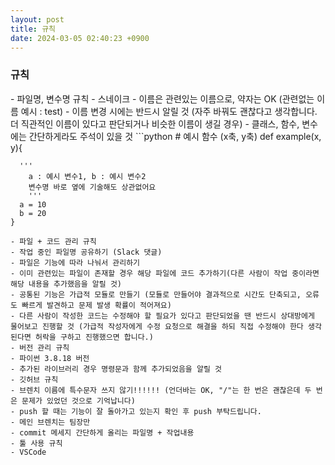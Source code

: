 ```yaml
---
layout: post
title: 규칙
date: 2024-03-05 02:40:23 +0900
---
```


<h3>규칙</h3>
- 파일명, 변수명 규칙
  - 스네이크
  - 이름은 관련있는 이름으로, 약자는 OK (관련없는 이름 예시 : test)
  - 이름 변경 시에는 반드시 알릴 것 (자주 바꿔도 괜찮다고 생각합니다. 더 직관적인 이름이 있다고 판단되거나 비슷한 이름이 생길 경우)
  - 클래스, 함수, 변수에는 간단하게라도 주석이 있을 것 <enter></enter>
  ```python
    # 예시 함수 (x축, y축)
    def example(x, y){
      
      '''
        a : 예시 변수1, b : 예시 변수2
        변수명 바로 옆에 기술해도 상관없어요
        '''
      a = 10
      b = 20
    }
  ```
- 파일 + 코드 관리 규칙
  - 작업 중인 파일명 공유하기 (Slack 댓글)
  - 파일은 기능에 따라 나눠서 관리하기
  - 이미 관련있는 파일이 존재할 경우 해당 파일에 코드 추가하기(다른 사람이 작업 중이라면 해당 내용을 추가했음을 알릴 것)
  - 공통된 기능은 가급적 모듈로 만들기 (모듈로 만들어야 결과적으로 시간도 단축되고, 오류도 빠르게 발견하고 문제 발생 확률이 적어져요)
  - 다른 사람이 작성한 코드는 수정해야 할 필요가 있다고 판단되었을 땐 반드시 상대방에게 물어보고 진행할 것 (가급적 작성자에게 수정 요청으로 해결을 하되 직접 수정해야 한다 생각된다면 허락을 구하고 진행했으면 합니다.)
- 버전 관리 규칙
  - 파이썬 3.8.18 버전
  - 추가된 라이브러리 경우 명령문과 함께 추가되었음을 알릴 것
- 깃허브 규칙
  - 브렌치 이름에 특수문자 쓰지 않기!!!!!! (언더바는 OK, "/"는 한 번은 괜찮은데 두 번은 문제가 있었던 것으로 기억납니다)
  - push 할 때는 기능이 잘 돌아가고 있는지 확인 후 push 부탁드립니다.
  - 메인 브렌치는 팀장만
  - commit 메세지 간단하게 올리는 파일명 + 작업내용
- 툴 사용 규칙
  - VSCode